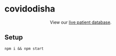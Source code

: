 # covidodisha

<p align="center">
  View our <a href="https://bit.ly/patientdb">live patient database</a>.
 </p>

## Setup

```
npm i && npm start
```
